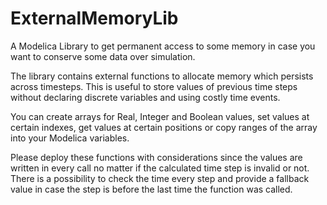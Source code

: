 # ExternalMemoryLib
A Modelica Library to get permanent access to some memory in case you want to conserve some data over simulation.

The library contains external functions to allocate memory which persists across timesteps. This is useful to store values of previous time steps without declaring discrete variables and using costly time events.

You can create arrays for Real, Integer and Boolean values, set values at certain indexes, get values at certain positions or copy ranges of the array into your Modelica variables.

Please deploy these functions with considerations since the values are written in every call no matter if the calculated time step is invalid or not. There is a possibility to check the time every step and provide a fallback value in case the step is before the last time the function was called.